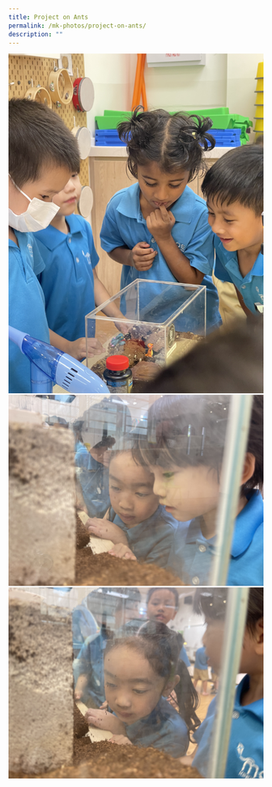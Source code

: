 ```yaml
---
title: Project on Ants
permalink: /mk-photos/project-on-ants/
description: ""
---
```

![](/images/antsproject1.JPG)![](/images/antsproject2.JPG)![](/images/antsproject3.JPG)